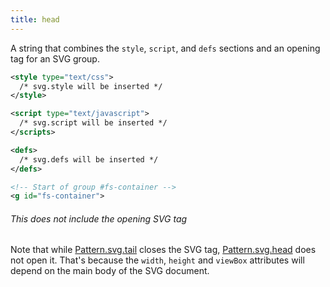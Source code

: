 ```yaml
---
title: head
---
```


A string that combines the `style`, `script`,
and `defs` sections and an opening tag for an SVG group.

```svg
<style type="text/css">
  /* svg.style will be inserted */
</style>

<script type="text/javascript">
  /* svg.script will be inserted */
</scripts>

<defs>
  /* svg.defs will be inserted */
</defs>

<!-- Start of group #fs-container -->
<g id="fs-container">
```

<Note>

###### This does not include the opening SVG tag

Note that while [Pattern.svg.tail](/reference/api/pattern/svg/tail/) closes the SVG tag, 
[Pattern.svg.head](/reference/api/pattern/head/) does not open it. 
That's because the `width`, `height` and `viewBox` attributes will
depend on the main body of the SVG document.

</Note>

